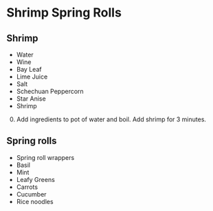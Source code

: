 # Shrimp Spring Rolls

## Shrimp

* Water
* Wine
* Bay Leaf
* Lime Juice
* Salt
* Schechuan Peppercorn
* Star Anise
* Shrimp

0. Add ingredients to pot of water and boil. Add shrimp for 3 minutes.

## Spring rolls

* Spring roll wrappers
* Basil
* Mint
* Leafy Greens
* Carrots
* Cucumber
* Rice noodles
